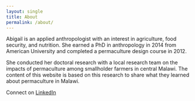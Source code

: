 ```yaml
---
layout: single
title: About
permalink: /about/
---
```


Abigail is an applied anthropologist with an interest in agriculture, food security, and nutrition. She earned a PhD in anthropology in 2014 from American University and completed a permaculture design course in 2012. 

She conducted her doctoral research with a local research team on the impacts of permaculture among smallholder farmers in central Malawi. The content of this website is based on this research to share what they learned about permaculture in Malawi. 

Connect on [LinkedIn](http://www.linkedin.com/pub/abigail-conrad/53/739/842/)